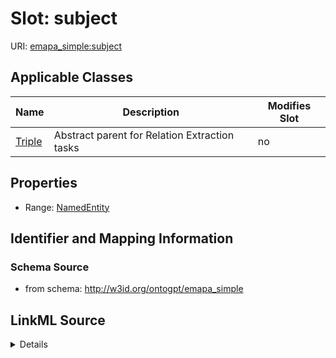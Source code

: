 

# Slot: subject

URI: [emapa_simple:subject](http://w3id.org/ontogpt/emapa_simplesubject)



<!-- no inheritance hierarchy -->





## Applicable Classes

| Name | Description | Modifies Slot |
| --- | --- | --- |
| [Triple](Triple.md) | Abstract parent for Relation Extraction tasks |  no  |







## Properties

* Range: [NamedEntity](NamedEntity.md)





## Identifier and Mapping Information







### Schema Source


* from schema: http://w3id.org/ontogpt/emapa_simple




## LinkML Source

<details>
```yaml
name: subject
from_schema: http://w3id.org/ontogpt/emapa_simple
rank: 1000
alias: subject
owner: Triple
domain_of:
- Triple
range: NamedEntity

```
</details>